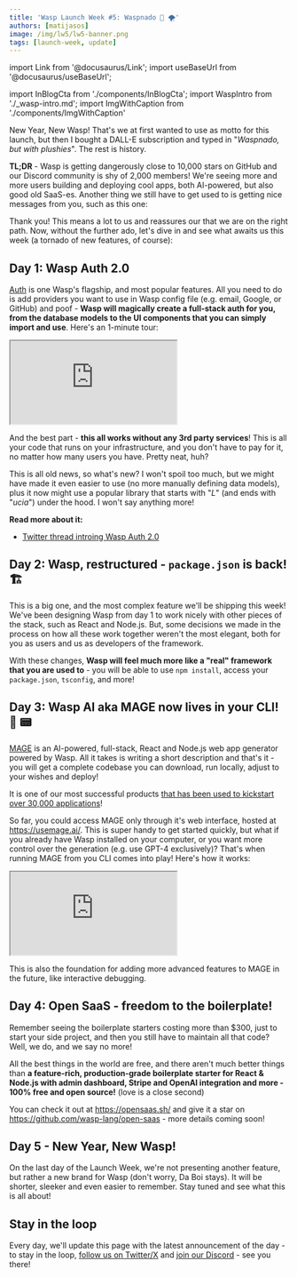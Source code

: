 ```yaml
---
title: 'Wasp Launch Week #5: Waspnado 🐝 🌪️'
authors: [matijasos]
image: /img/lw5/lw5-banner.png
tags: [launch-week, update]
---
```


import Link from '@docusaurus/Link';
import useBaseUrl from '@docusaurus/useBaseUrl';

import InBlogCta from './components/InBlogCta';
import WaspIntro from './_wasp-intro.md';
import ImgWithCaption from './components/ImgWithCaption'

<ImgWithCaption
    alt="Launch Week 5 is here"
    source="img/lw5/lw5-banner.png"
/>

New Year, New Wasp! That's we at first wanted to use as motto for this launch, but then I bought a DALL-E subscription and typed in "*Waspnado, but with plushies*". The rest is history.

**TL;DR** - Wasp is getting dangerously close to 10,000 stars on GitHub and our Discord community is shy of 2,000 members! We're seeing more and more users building and deploying cool apps, both AI-powered, but also good old SaaS-es. Another thing we still have to get used to is getting nice messages from you, such as this one: 

<ImgWithCaption
    alt="Nice testimonial"
    source="img/lw5/nice-testimonial.png"
/>

Thank you! This means a lot to us and reassures our that we are on the right path. Now, without the further ado, let's dive in and see what awaits us this week (a tornado of new features, of course):

## Day 1: Wasp Auth 2.0

[Auth](/docs/auth/overview) is one Wasp's flagship, and most popular features. All you need to do is add providers you want to use in Wasp config file (e.g. email, Google, or GitHub) and poof - **Wasp will magically create a full-stack auth for you, from the database models to the UI components that you can simply import and use**. Here's an 1-minute tour:

<div className='video-container'>
    <iframe src="https://www.youtube.com/embed/Qiro77q-ulI?si=y8Rejsbjb1HJC6FA" frameborder="1" allow="accelerometer; autoplay; clipboard-write; encrypted-media; gyroscope; picture-in-picture; web-share" allowfullscreen></iframe>
</div>

And the best part - **this all works without any 3rd party services**! This is all your code that runs on your infrastructure, and you don't have to pay for it, no matter how many users you have. Pretty neat, huh?

This is all old news, so what's new? I won't spoil too much, but we might have made it even easier to use (no more manually defining data models), plus it now might use a popular library that starts with "*L*" (and ends with "*ucia*") under the hood. I won't say anything more!

**Read more about it:**
- [Twitter thread introing Wasp Auth 2.0](https://twitter.com/WaspLang/status/1749830729448481254)

## Day 2: Wasp, restructured - `package.json` is back! 🏗️

<ImgWithCaption
    alt="Pinocchio"
    source="img/lw5/real-framework.gif"
    caption="Yes, Wasp, you are a real framework now!"
/>

This is a big one, and the most complex feature we'll be shipping this week! We've been designing Wasp from day 1 to work nicely with other pieces of the stack, such as React and Node.js. But, some decisions we made in the process on how all these work together weren't the most elegant, both for you as users and us as developers of the framework. 

With these changes, **Wasp will feel much more like a "real" framework that you are used to** - you will be able to use `npm install`, access your `package.json`, `tsconfig`, and more!

## Day 3: Wasp AI aka MAGE now lives in your CLI! 🤖 📟

[MAGE](https://usemage.ai/) is an AI-powered, full-stack, React and Node.js web app generator powered by Wasp. All it takes is writing a short description and that's it - you will get a complete codebase you can download, run locally, adjust to your wishes and deploy!

It is one of our most successful products [that has been used to kickstart over 30,000 applications](https://dev.to/wasp/how-we-built-a-gpt-web-app-generator-for-react-nodejs-from-idea-to-25000-apps-in-4-months-1aol)!

<ImgWithCaption
    alt="MAGE in action - browser"
    source="img/lw5/mage-hiw.gif"
/>

So far, you could access MAGE only through it's web interface, hosted at https://usemage.ai/. This is super handy to get started quickly, but what if you already have Wasp installed on your computer, or you want more control over the generation (e.g. use GPT-4 exclusively)? That's when running MAGE from you CLI comes into play! Here's how it works:

<div className='video-container'>
    <iframe src="https://www.youtube.com/embed/0cuNS3ji_II?si=QfM9nWHH9zWFuNIU" frameborder="1" allow="accelerometer; autoplay; clipboard-write; encrypted-media; gyroscope; picture-in-picture; web-share" allowfullscreen></iframe>
</div>

This is also the foundation for adding more advanced features to MAGE in the future, like interactive debugging.

## Day 4: Open SaaS - freedom to the boilerplate!

<ImgWithCaption
    alt="Open SaaS revolution"
    source="img/lw5/open_saas_freedom.png"
/>

Remember seeing the boilerplate starters costing more than $300, just to start your side project, and then you still have to maintain all that code? Well, we do, and we say no more!

All the best things in the world are free, and there aren't much better things than **a feature-rich, production-grade boilerplate starter for React & Node.js with admin dashboard, Stripe and OpenAI integration and more - 100% free and open source!** (love is a close second)

You can check it out at https://opensaas.sh/ and give it a star on https://github.com/wasp-lang/open-saas - more details coming soon!

## Day 5 - New Year, New Wasp!

<ImgWithCaption
    alt="Say my name"
    source="img/lw5/say-my-name.gif"
/>

On the last day of the Launch Week, we're not presenting another feature, but rather a new brand for Wasp (don't worry, Da Boi stays). It will be shorter, sleeker and even easier to remember. Stay tuned and see what this is all about!

## Stay in the loop

<ImgWithCaption
    alt="dont leave"
    source="img/lw5/dont-leave.gif"
/>

Every day, we'll update this page with the latest announcement of the day - to stay in the loop, [follow us on Twitter/X](https://twitter.com/WaspLang) and [join our Discord](https://discord.gg/rzdnErX) - see you there!

